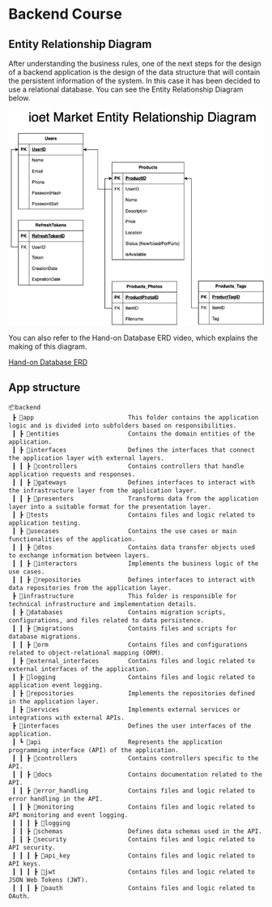 # Backend Course

## Entity Relationship Diagram

After understanding the business rules, one of the next steps for the design of a backend application is the design of the data structure that will contain the persistent information of the system. In this case it has been decided to use a relational database. You can see the Entity Relationship Diagram below.

![ERD Diagram](./documentation/ERD.png)

You can also refer to the Hand-on Database ERD video, which explains the making of this diagram.

[Hand-on Database ERD](https://www.notion.so/ioet/Hands-on-Database-ERD-9118e93dffee48f69e987968f7fa350d)

## App structure

```Txt
📦backend
 ┣ 📂app                          This folder contains the application logic and is divided into subfolders based on responsibilities.
 ┃ ┣ 📂entities                   Contains the domain entities of the application.
 ┃ ┣ 📂interfaces                 Defines the interfaces that connect the application layer with external layers.
 ┃ ┃ ┣ 📂controllers              Contains controllers that handle application requests and responses.
 ┃ ┃ ┣ 📂gateways                 Defines interfaces to interact with the infrastructure layer from the application layer.
 ┃ ┃ ┣ 📂presenters               Transforms data from the application layer into a suitable format for the presentation layer.
 ┃ ┣ 📂tests                      Contains files and logic related to application testing.
 ┃ ┣ 📂usecases                   Contains the use cases or main functionalities of the application.
 ┃ ┃ ┣ 📂dtos                     Contains data transfer objects used to exchange information between layers.
 ┃ ┃ ┣ 📂interactors              Implements the business logic of the use cases.
 ┃ ┃ ┣ 📂repositories             Defines interfaces to interact with data repositories from the application layer.
 ┣ 📂infrastructure               This folder is responsible for technical infrastructure and implementation details.
 ┃ ┣ 📂databases                  Contains migration scripts, configurations, and files related to data persistence.
 ┃ ┃ ┣ 📂migrations               Contains files and scripts for database migrations.
 ┃ ┃ ┣ 📂orm                      Contains files and configurations related to object-relational mapping (ORM).
 ┃ ┣ 📂external_interfaces        Contains files and logic related to external interfaces of the application.
 ┃ ┣ 📂logging                    Contains files and logic related to application event logging.
 ┃ ┣ 📂repositories               Implements the repositories defined in the application layer.
 ┃ ┣ 📂services                   Implements external services or integrations with external APIs.
 ┣ 📂interfaces                   Defines the user interfaces of the application.
 ┃ ┗ 📂api                        Represents the application programming interface (API) of the application.
 ┃ ┃ ┣ 📂controllers              Contains controllers specific to the API.
 ┃ ┃ ┣ 📂docs                     Contains documentation related to the API.
 ┃ ┃ ┣ 📂error_handling           Contains files and logic related to error handling in the API. 
 ┃ ┃ ┣ 📂monitoring               Contains files and logic related to API monitoring and event logging.
 ┃ ┃ ┃ ┣ 📂logging
 ┃ ┃ ┣ 📂schemas                  Defines data schemas used in the API.
 ┃ ┃ ┣ 📂security                 Contains files and logic related to API security.
 ┃ ┃ ┃ ┣ 📂api_key                Contains files and logic related to API keys.
 ┃ ┃ ┃ ┣ 📂jwt                    Contains files and logic related to JSON Web Tokens (JWT).
 ┃ ┃ ┃ ┣ 📂oauth                  Contains files and logic related to OAuth.
```

